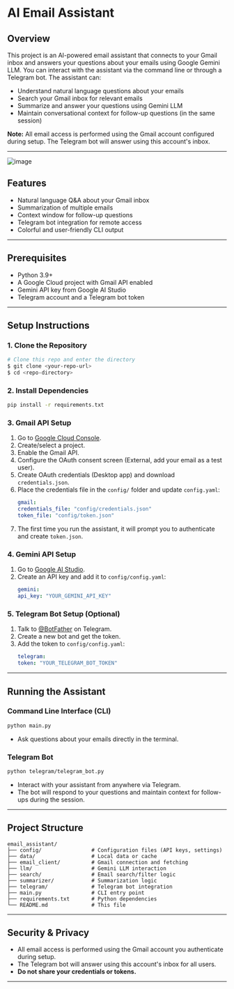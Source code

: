 # AI Email Assistant

## Overview

This project is an AI-powered email assistant that connects to your Gmail inbox and answers your questions about your emails using Google Gemini LLM. You can interact with the assistant via the command line or through a Telegram bot. The assistant can:

- Understand natural language questions about your emails
- Search your Gmail inbox for relevant emails
- Summarize and answer your questions using Gemini LLM
- Maintain conversational context for follow-up questions (in the same session)

**Note:** All email access is performed using the Gmail account configured during setup. The Telegram bot will answer using this account's inbox.

---
![image](https://github.com/user-attachments/assets/4e33695e-95d1-4593-b23f-eba5b5a2865f)

## Features

- Natural language Q&A about your Gmail inbox
- Summarization of multiple emails
- Context window for follow-up questions
- Telegram bot integration for remote access
- Colorful and user-friendly CLI output

---

## Prerequisites

- Python 3.9+
- A Google Cloud project with Gmail API enabled
- Gemini API key from Google AI Studio
- Telegram account and a Telegram bot token

---

## Setup Instructions

### 1. Clone the Repository

```sh
# Clone this repo and enter the directory
$ git clone <your-repo-url>
$ cd <repo-directory>
```

### 2. Install Dependencies

```sh
pip install -r requirements.txt
```

### 3. Gmail API Setup

1. Go to [Google Cloud Console](https://console.cloud.google.com/).
2. Create/select a project.
3. Enable the Gmail API.
4. Configure the OAuth consent screen (External, add your email as a test user).
5. Create OAuth credentials (Desktop app) and download `credentials.json`.
6. Place the credentials file in the `config/` folder and update `config.yaml`:
   ```yaml
   gmail:
   credentials_file: "config/credentials.json"
   token_file: "config/token.json"
   ```
7. The first time you run the assistant, it will prompt you to authenticate and create `token.json`.

### 4. Gemini API Setup

1. Go to [Google AI Studio](https://aistudio.google.com/app/apikey).
2. Create an API key and add it to `config/config.yaml`:
   ```yaml
   gemini:
   api_key: "YOUR_GEMINI_API_KEY"
   ```

### 5. Telegram Bot Setup (Optional)

1. Talk to [@BotFather](https://t.me/botfather) on Telegram.
2. Create a new bot and get the token.
3. Add the token to `config/config.yaml`:
   ```yaml
   telegram:
   token: "YOUR_TELEGRAM_BOT_TOKEN"
   ```

---

## Running the Assistant

### **Command Line Interface (CLI)**

```sh
python main.py
```

- Ask questions about your emails directly in the terminal.

### **Telegram Bot**

```sh
python telegram/telegram_bot.py
```

- Interact with your assistant from anywhere via Telegram.
- The bot will respond to your questions and maintain context for follow-ups during the session.

---

## Project Structure

```
email_assistant/
├── config/                # Configuration files (API keys, settings)
├── data/                  # Local data or cache
├── email_client/          # Gmail connection and fetching
├── llm/                   # Gemini LLM interaction
├── search/                # Email search/filter logic
├── summarizer/            # Summarization logic
├── telegram/              # Telegram bot integration
├── main.py                # CLI entry point
├── requirements.txt       # Python dependencies
└── README.md              # This file
```

---

## Security & Privacy

- All email access is performed using the Gmail account you authenticate during setup.
- The Telegram bot will answer using this account's inbox for all users.
- **Do not share your credentials or tokens.**

---
